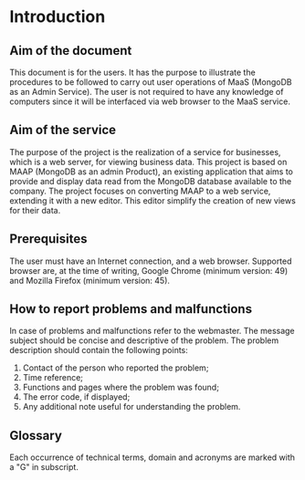 # Introduction
## Aim of the document
This document is for the users. It has the purpose to illustrate the procedures to be followed to carry out user operations of MaaS (MongoDB as an Admin Service). The user is not required to have any knowledge of computers since it will be interfaced via web browser to the MaaS service.

## Aim of the service
The purpose of the project is the realization of a service for businesses, which is a web server, for viewing business data. This project is based on MAAP (MongoDB as an admin Product), an existing application that aims to provide and display data read from the MongoDB database available to the company. The project focuses on converting MAAP to a web service, extending it with a new editor. This editor simplify the creation of new views for their data.

## Prerequisites
The user must have an Internet connection, and a web browser. Supported browser are, at the time of writing, Google Chrome (minimum version: 49) and Mozilla Firefox (minimum version: 45).

## How to report problems and malfunctions
In case of problems and malfunctions refer to the webmaster. The message subject should
be concise and descriptive of the problem. The problem description should contain
the following points:

1. Contact of the person who reported the problem;
2. Time reference;
3. Functions and pages where the problem was found;
4. The error code, if displayed;
5. Any additional note useful for understanding the problem.



## Glossary
Each occurrence of technical terms, domain and acronyms are marked with a "G" in subscript.




